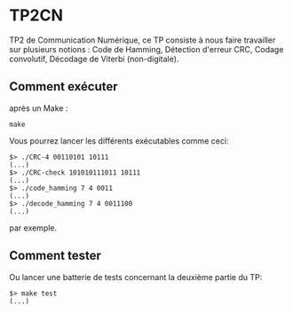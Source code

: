 # TP2CN
TP2 de Communication Numérique, ce TP consiste à nous faire travailler sur plusieurs notions : Code de Hamming, Détection d'erreur CRC, Codage convolutif, Décodage de Viterbi (non-digitale).

## Comment exécuter
après un Make :
```
make
```
Vous pourrez lancer les différents exécutables comme ceci:
```shell
$> ./CRC-4 00110101 10111
(...)
$> ./CRC-check 101010111011 10111
(...)
$> ./code_hamming 7 4 0011
(...)
$> ./decode_hamming 7 4 0011100
(...)
```
par exemple.

## Comment tester
Ou lancer une batterie de tests concernant la deuxième partie du TP:
```shell
$> make test
(...)
```